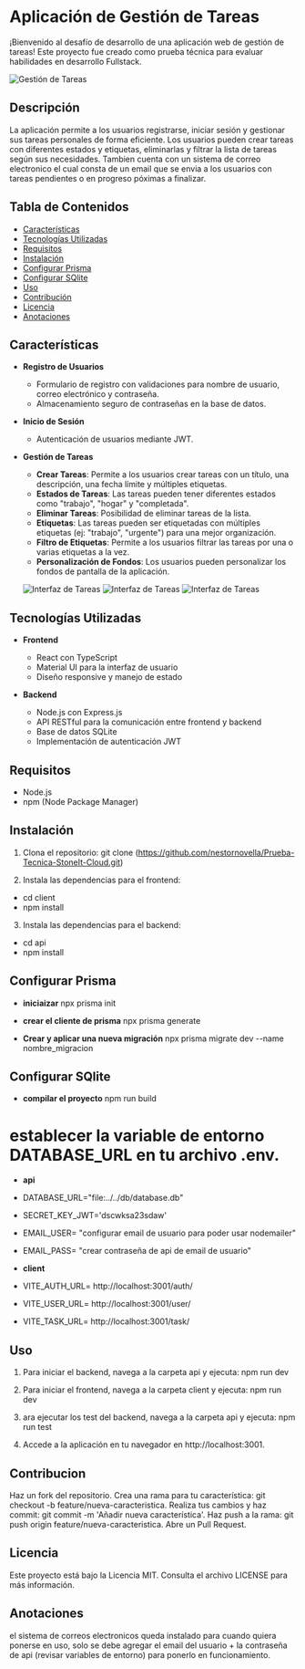 # Aplicación de Gestión de Tareas

¡Bienvenido al desafío de desarrollo de una aplicación web de gestión de tareas! Este proyecto fue creado como prueba técnica para evaluar habilidades en desarrollo Fullstack. 

![Gestión de Tareas](./client/public/1.jpeg)

## Descripción

La aplicación permite a los usuarios registrarse, iniciar sesión y gestionar sus tareas personales de forma eficiente. Los usuarios pueden crear tareas con diferentes estados y etiquetas, eliminarlas y filtrar la lista de tareas según sus necesidades. Tambien cuenta con un sistema de correo electronico el cual consta de un email que se envia a los usuarios con tareas pendientes o en progreso póximas a finalizar. 

## Tabla de Contenidos

- [Características](#características)
- [Tecnologías Utilizadas](#tecnologías-utilizadas)
- [Requisitos](#requisitos)
- [Instalación](#instalación)
- [Configurar Prisma](#configurar-Prisma)
- [Configurar SQlite](#configurar-sqlite)
- [Uso](#uso)
- [Contribución](#contribución)
- [Licencia](#licencia)
- [Anotaciones](#anotaciones)

## Características

- **Registro de Usuarios**
  - Formulario de registro con validaciones para nombre de usuario, correo electrónico y contraseña.
  - Almacenamiento seguro de contraseñas en la base de datos.

- **Inicio de Sesión**
  - Autenticación de usuarios mediante JWT.

- **Gestión de Tareas**

  - **Crear Tareas**: Permite a los usuarios crear tareas con un título, una descripción, una fecha límite y múltiples etiquetas.
  - **Estados de Tareas**: Las tareas pueden tener diferentes estados como "trabajo", "hogar" y "completada".
  - **Eliminar Tareas**: Posibilidad de eliminar tareas de la lista.
  - **Etiquetas**: Las tareas pueden ser etiquetadas con múltiples etiquetas (ej: "trabajo", "urgente") para una mejor organización.
  - **Filtro de Etiquetas**: Permite a los usuarios filtrar las tareas por una o varias etiquetas a la vez.
  - **Personalización de Fondos**: Los usuarios pueden personalizar los fondos de pantalla de la aplicación.

  ![Interfaz de Tareas](./client/public/2.jpeg)
  ![Interfaz de Tareas](./client/public/3.jpeg)
  ![Interfaz de Tareas](./client/public/4.jpeg)

## Tecnologías Utilizadas

- **Frontend**
  - React con TypeScript
  - Material UI para la interfaz de usuario
  - Diseño responsive y manejo de estado

- **Backend**
  - Node.js con Express.js
  - API RESTful para la comunicación entre frontend y backend
  - Base de datos SQLite
  - Implementación de autenticación JWT

## Requisitos

- Node.js
- npm (Node Package Manager)

## Instalación

1. Clona el repositorio: git clone (https://github.com/nestornovella/Prueba-Tecnica-StoneIt-Cloud.git)

2. Instala las dependencias para el frontend:
- cd client
- npm install

3. Instala las dependencias para el backend:
- cd api
- npm install

## Configurar Prisma

- **iniciaizar**
npx prisma init

- **crear el cliente de prisma**
npx prisma generate

- **Crear y aplicar una nueva migración**
npx prisma migrate dev --name nombre_migracion


## Configurar SQlite  

- **compilar el proyecto**
npm run build

# establecer la variable de entorno DATABASE_URL en tu archivo .env.

- **api**
- DATABASE_URL="file:../../db/database.db"
- SECRET_KEY_JWT='dscwksa23sdaw'
- EMAIL_USER= "configurar email de usuario para poder usar nodemailer"
- EMAIL_PASS= "crear contraseña de api de email de usuario"

- **client**
- VITE_AUTH_URL= http://localhost:3001/auth/
- VITE_USER_URL= http://localhost:3001/user/
- VITE_TASK_URL= http://localhost:3001/task/


## Uso

1. Para iniciar el backend, navega a la carpeta api y ejecuta:
npm run dev

2. Para iniciar el frontend, navega a la carpeta client y ejecuta:
npm run dev

3. ara ejecutar los test del backend, navega a la carpeta api y ejecuta:
npm run test

4. Accede a la aplicación en tu navegador en http://localhost:3001.

## Contribucion

Haz un fork del repositorio.
Crea una rama para tu característica: git checkout -b feature/nueva-caracteristica.
Realiza tus cambios y haz commit: git commit -m 'Añadir nueva característica'.
Haz push a la rama: git push origin feature/nueva-caracteristica.
Abre un Pull Request.

## Licencia
Este proyecto está bajo la Licencia MIT. Consulta el archivo LICENSE para más información.


## Anotaciones

el sistema de correos electronicos queda instalado para cuando quiera ponerse en uso, solo se debe agregar el email del usuario + la contraseña de api (revisar variables de entorno) para ponerlo en funcionamiento.
